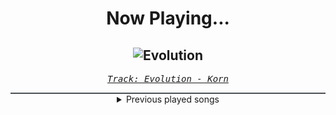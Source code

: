 <div align="center"> 
<h1>Now Playing...</h1>

![Evolution](https://i.scdn.co/image/ab67616d00001e020f9c31e98f195754525dc7f0)
--
_<samp><a href="https://open.spotify.com/track/4PaPZk1Ozg0TfDTBnbXX38">Track: Evolution - Korn</a></samp>_

<div style="border: 1px #4B5054 solid"></div>
<details>
  <summary>
    Previous played songs
  </summary>
  <table>
    <thead>
      <tr>
        <th>
          Artist
        </th>
        <th>
          Song
        </th>
        <th>
          Link
        </th>
      </tr>
    </thead>
    <tbody>
      <tr><td>Korn</td><td>Evolution</td><td><a href="https://open.spotify.com/track/4PaPZk1Ozg0TfDTBnbXX38">https://open.spotify.com/track/4PaPZk1Ozg0TfDTBnbXX38</a></td></tr><tr><td>Egypt Central</td><td>Burn With You</td><td><a href="https://open.spotify.com/track/59HNDyS0NSPoPU1BjvVebk">https://open.spotify.com/track/59HNDyS0NSPoPU1BjvVebk</a></td></tr><tr><td>Mark Morton</td><td>Cross Off</td><td><a href="https://open.spotify.com/track/3EAeH1G0BoxQIX8SmgjqAy">https://open.spotify.com/track/3EAeH1G0BoxQIX8SmgjqAy</a></td></tr><tr><td>Linkin Park</td><td>Cut the Bridge</td><td><a href="https://open.spotify.com/track/5mFZipkX1HZ4Idz5LOWpzq">https://open.spotify.com/track/5mFZipkX1HZ4Idz5LOWpzq</a></td></tr><tr><td>Parkway Drive</td><td>Soul Bleach</td><td><a href="https://open.spotify.com/track/3kRGiGpjCFS7CtEBSfHNH0">https://open.spotify.com/track/3kRGiGpjCFS7CtEBSfHNH0</a></td></tr><tr><td>Terror Universal</td><td>Spines</td><td><a href="https://open.spotify.com/track/2KKNpaZtEkMi1DvjNyLVQM">https://open.spotify.com/track/2KKNpaZtEkMi1DvjNyLVQM</a></td></tr><tr><td>Disturbed</td><td>Bad Man</td><td><a href="https://open.spotify.com/track/3ryxuYYFsA7RPuOUtmPadv">https://open.spotify.com/track/3ryxuYYFsA7RPuOUtmPadv</a></td></tr><tr><td>Falling In Reverse</td><td>Watch The World Burn</td><td><a href="https://open.spotify.com/track/1SlxMFZexm81T0tUK6mwni">https://open.spotify.com/track/1SlxMFZexm81T0tUK6mwni</a></td></tr><tr><td>Self Deception</td><td>PSYCHO</td><td><a href="https://open.spotify.com/track/2AGFAa6AwMqcFWj7YhUmSu">https://open.spotify.com/track/2AGFAa6AwMqcFWj7YhUmSu</a></td></tr><tr><td>Nonpoint</td><td>Breaking Skin</td><td><a href="https://open.spotify.com/track/5WBYz1iWTkuLHnhnKUQVSp">https://open.spotify.com/track/5WBYz1iWTkuLHnhnKUQVSp</a></td></tr><tr><td>Through Fire</td><td>Stronger - Extended Version</td><td><a href="https://open.spotify.com/track/0Mwxileu5W2hZREyzK69En">https://open.spotify.com/track/0Mwxileu5W2hZREyzK69En</a></td></tr><tr><td>Black Veil Brides</td><td>In The End</td><td><a href="https://open.spotify.com/track/1RTYixE1DD3g3upEpmCJpa">https://open.spotify.com/track/1RTYixE1DD3g3upEpmCJpa</a></td></tr><tr><td>Egypt Central</td><td>Let Me Out</td><td><a href="https://open.spotify.com/track/2asNX680fQHsAsEpMBNRsw">https://open.spotify.com/track/2asNX680fQHsAsEpMBNRsw</a></td></tr><tr><td>Five Finger Death Punch</td><td>Lift Me Up (feat. Rob Halford of Judas Priest)</td><td><a href="https://open.spotify.com/track/1LHZMWefF9502NPfArRfvP">https://open.spotify.com/track/1LHZMWefF9502NPfArRfvP</a></td></tr><tr><td>Five Finger Death Punch</td><td>Cradle to the Grave</td><td><a href="https://open.spotify.com/track/4bpI7WOnEjXDAnZtyvaX5A">https://open.spotify.com/track/4bpI7WOnEjXDAnZtyvaX5A</a></td></tr><tr><td>Linkin Park</td><td>Don't Stay</td><td><a href="https://open.spotify.com/track/2yss0n7KmvmSr4EHvjfFpn">https://open.spotify.com/track/2yss0n7KmvmSr4EHvjfFpn</a></td></tr><tr><td>NOTHING MORE</td><td>Jenny</td><td><a href="https://open.spotify.com/track/2CASGo9Wmd6Dxrq3ygnRjf">https://open.spotify.com/track/2CASGo9Wmd6Dxrq3ygnRjf</a></td></tr><tr><td>Any Given Sin</td><td>Another Life</td><td><a href="https://open.spotify.com/track/6g7aUkWxI9v9tFPi86sFRF">https://open.spotify.com/track/6g7aUkWxI9v9tFPi86sFRF</a></td></tr><tr><td>Linkin Park</td><td>Heavy Is the Crown</td><td><a href="https://open.spotify.com/track/3fgehc497TFqKH1zBL2YNK">https://open.spotify.com/track/3fgehc497TFqKH1zBL2YNK</a></td></tr><tr><td>Self Deception</td><td>Smoke You Out</td><td><a href="https://open.spotify.com/track/7kED1qnduf7UbCq5KZqFVz">https://open.spotify.com/track/7kED1qnduf7UbCq5KZqFVz</a></td></tr>
    </tbody>
  </table>
</details>

</div>
